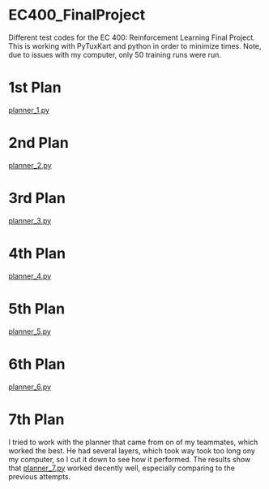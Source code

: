 # EC400_FinalProject
Different test codes for the EC 400: Reinforcement Learning Final Project. This is working with PyTuxKart and python in order to minimize times. Note, due to issues with my computer, only 50 training runs were run.

# 1st Plan
[planner_1.py](planner_1.py)

# 2nd Plan
[planner_2.py](planner_2.py)

# 3rd Plan
[planner_3.py](planner_3.py)

# 4th Plan
[planner_4.py](planner_4.py)

# 5th Plan
[planner_5.py](planner_5.py)

# 6th Plan
[planner_6.py](planner_6.py)

# 7th Plan
I tried to work with the planner that came from on of my teammates, which worked the best. He had several layers, which took way took too long ony my computer, so I cut it down to see how it performed. The results show that [planner_7.py](planner_7.py) worked decently well, especially comparing to the previous attempts. 
